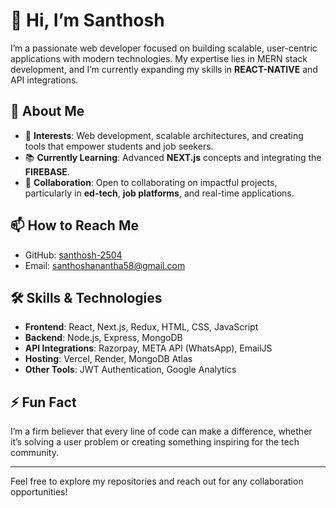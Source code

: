 # 👋 Hi, I’m Santhosh

I’m a passionate web developer focused on building scalable, user-centric applications with modern technologies. My expertise lies in MERN stack development, and I’m currently expanding my skills in **REACT-NATIVE** and API integrations.

## 🌟 About Me

- 🚀 **Interests**: Web development, scalable architectures, and creating tools that empower students and job seekers.
- 📚 **Currently Learning**: Advanced **NEXT.js** concepts and integrating the **FIREBASE**.
- 🤝 **Collaboration**: Open to collaborating on impactful projects, particularly in **ed-tech**, **job platforms**, and real-time applications.

## 📫 How to Reach Me

- GitHub: [santhosh-2504](https://github.com/santhosh-2504)
- Email: santhoshanantha58@gmail.com

## 🛠️ Skills & Technologies

- **Frontend**: React, Next.js, Redux, HTML, CSS, JavaScript
- **Backend**: Node.js, Express, MongoDB
- **API Integrations**: Razorpay, META API (WhatsApp), EmailJS
- **Hosting**: Vercel, Render, MongoDB Atlas
- **Other Tools**: JWT Authentication, Google Analytics

## ⚡ Fun Fact

I’m a firm believer that every line of code can make a difference, whether it’s solving a user problem or creating something inspiring for the tech community.

---

Feel free to explore my repositories and reach out for any collaboration opportunities!
